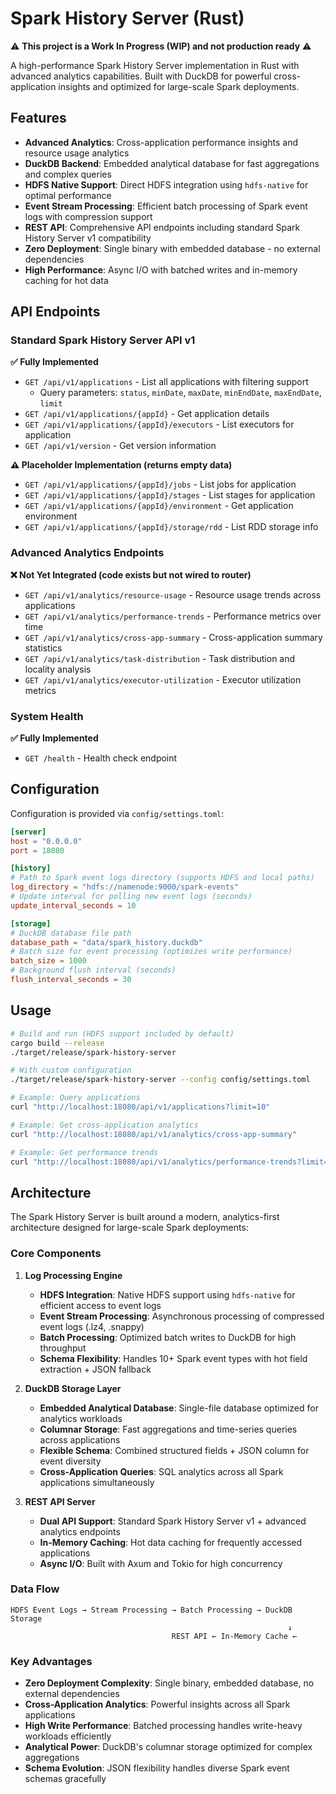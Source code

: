 # Spark History Server (Rust)

⚠️ **This project is a Work In Progress (WIP) and not production ready** ⚠️

A high-performance Spark History Server implementation in Rust with advanced analytics capabilities. Built with DuckDB for powerful cross-application insights and optimized for large-scale Spark deployments.

## Features

- **Advanced Analytics**: Cross-application performance insights and resource usage analytics
- **DuckDB Backend**: Embedded analytical database for fast aggregations and complex queries
- **HDFS Native Support**: Direct HDFS integration using `hdfs-native` for optimal performance
- **Event Stream Processing**: Efficient batch processing of Spark event logs with compression support
- **REST API**: Comprehensive API endpoints including standard Spark History Server v1 compatibility
- **Zero Deployment**: Single binary with embedded database - no external dependencies
- **High Performance**: Async I/O with batched writes and in-memory caching for hot data

## API Endpoints

### Standard Spark History Server API v1

**✅ Fully Implemented**
- `GET /api/v1/applications` - List all applications with filtering support
  - Query parameters: `status`, `minDate`, `maxDate`, `minEndDate`, `maxEndDate`, `limit`
- `GET /api/v1/applications/{appId}` - Get application details
- `GET /api/v1/applications/{appId}/executors` - List executors for application
- `GET /api/v1/version` - Get version information

**⚠️ Placeholder Implementation (returns empty data)**
- `GET /api/v1/applications/{appId}/jobs` - List jobs for application
- `GET /api/v1/applications/{appId}/stages` - List stages for application  
- `GET /api/v1/applications/{appId}/environment` - Get application environment
- `GET /api/v1/applications/{appId}/storage/rdd` - List RDD storage info

### Advanced Analytics Endpoints

**❌ Not Yet Integrated (code exists but not wired to router)**
- `GET /api/v1/analytics/resource-usage` - Resource usage trends across applications
- `GET /api/v1/analytics/performance-trends` - Performance metrics over time
- `GET /api/v1/analytics/cross-app-summary` - Cross-application summary statistics  
- `GET /api/v1/analytics/task-distribution` - Task distribution and locality analysis
- `GET /api/v1/analytics/executor-utilization` - Executor utilization metrics

### System Health

**✅ Fully Implemented**
- `GET /health` - Health check endpoint

## Configuration

Configuration is provided via `config/settings.toml`:

```toml
[server]
host = "0.0.0.0"
port = 18080

[history]
# Path to Spark event logs directory (supports HDFS and local paths)
log_directory = "hdfs://namenode:9000/spark-events"
# Update interval for polling new event logs (seconds)
update_interval_seconds = 10

[storage]
# DuckDB database file path
database_path = "data/spark_history.duckdb"
# Batch size for event processing (optimizes write performance)
batch_size = 1000
# Background flush interval (seconds)
flush_interval_seconds = 30
```

## Usage

```bash
# Build and run (HDFS support included by default)
cargo build --release
./target/release/spark-history-server

# With custom configuration
./target/release/spark-history-server --config config/settings.toml

# Example: Query applications
curl "http://localhost:18080/api/v1/applications?limit=10"

# Example: Get cross-application analytics
curl "http://localhost:18080/api/v1/analytics/cross-app-summary"

# Example: Get performance trends
curl "http://localhost:18080/api/v1/analytics/performance-trends?limit=50"
```

## Architecture

The Spark History Server is built around a modern, analytics-first architecture designed for large-scale Spark deployments:

### Core Components

1. **Log Processing Engine**
   - **HDFS Integration**: Native HDFS support using `hdfs-native` for efficient access to event logs
   - **Event Stream Processing**: Asynchronous processing of compressed event logs (.lz4, .snappy)
   - **Batch Processing**: Optimized batch writes to DuckDB for high throughput
   - **Schema Flexibility**: Handles 10+ Spark event types with hot field extraction + JSON fallback

2. **DuckDB Storage Layer** 
   - **Embedded Analytical Database**: Single-file database optimized for analytics workloads
   - **Columnar Storage**: Fast aggregations and time-series queries across applications
   - **Flexible Schema**: Combined structured fields + JSON column for event diversity
   - **Cross-Application Queries**: SQL analytics across all Spark applications simultaneously

3. **REST API Server**
   - **Dual API Support**: Standard Spark History Server v1 + advanced analytics endpoints  
   - **In-Memory Caching**: Hot data caching for frequently accessed applications
   - **Async I/O**: Built with Axum and Tokio for high concurrency

### Data Flow

```
HDFS Event Logs → Stream Processing → Batch Processing → DuckDB Storage
                                                              ↓
                                    REST API ← In-Memory Cache ← 
```

### Key Advantages

- **Zero Deployment Complexity**: Single binary, embedded database, no external dependencies
- **Cross-Application Analytics**: Powerful insights across all Spark applications 
- **High Write Performance**: Batched processing handles write-heavy workloads efficiently
- **Analytical Power**: DuckDB's columnar storage optimized for complex aggregations
- **Schema Evolution**: JSON flexibility handles diverse Spark event schemas gracefully